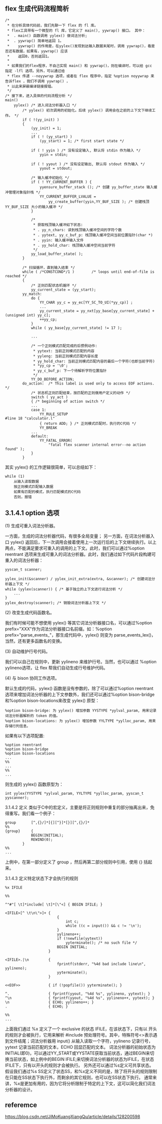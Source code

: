 ##  flex 生成代码流程简析
```
/* 
 * 在分析具体代码前，我们先聊一下 flex 的 fl 库。
 * flex工具带有一个微型的 fl 库，它定义了 main(), yywrap() 接口。 其中：
 *  . main() 函数调用 yylex() 做词法分析;
 *  . yywrap() 简单地返回 1。
 *    yywrap() 的作用是，在yylex()发现到达输入数据末尾时，调用 yywrap()，看是否还有数据，如果有，yywrap() 应该
 *    返回0，否则返回1。
 *
 * 如果我们的flex程序，不自己实现 main() 和 yywrap()，则在编译时，可以给 gcc 指定 -lfl 选项。另外，可以通过给 
 * flex 传递 --noyywrap 选项，或者在 flex 程序中，指定 %option noyywrap 来告诉flex ，我们不调用 yywrap() ，
 * 以此来屏蔽编译链接报错。
 */
/* 接下来，进入具体的代码流程分析 */
main()
	yylex() /* 进入词法分析器入口 */
		/* yylex() 初次调用的初始化。后续 yylex() 调用会在之前的上下文下继续工作。 */
		if ( !(yy_init) )
		{
			(yy_init) = 1;
			...
			if ( ! (yy_start) )
				(yy_start) = 1;	/* first start state */
				
			if ( ! yyin ) /* 没有设定输入, 默认将 stdin 作为输入 */
				yyin = stdin;
				
			if ( ! yyout ) /* 没有设定输出, 默认将 stdout 作为输入 */
				yyout = stdout;
				
			/* 输入缓冲初始化 */
			if ( ! YY_CURRENT_BUFFER ) {
				yyensure_buffer_stack (); /* 创建 yy_buffer_state 输入缓冲管理对象指针栈 */
				YY_CURRENT_BUFFER_LVALUE =
					yy_create_buffer(yyin,YY_BUF_SIZE ); /* 创建栈顶 YY_BUF_SIZE 大小的输入缓冲 */
			}
			
			/*
		 	 * 获取栈顶输入缓冲如下状态:
		 	 * . yy_n_chars: 读到栈顶输入缓冲空间的字符个数
		 	 * . yytext, yy_c_buf_p: 栈顶输入缓冲空间当前位置指针(char *)
		 	 * . yyin: 输入缓冲输入文件
		 	 * . yy_hold_char: 栈顶输入缓冲空间当前字符
		 	 */
			yy_load_buffer_state( );
		}
		
		/* 扫描循环，直到输入结束 */
		while ( /*CONSTCOND*/1 )		/* loops until end-of-file is reached */
		{
			/* 正则匹配状态机循环 */
			yy_current_state = (yy_start);
		yy_match:
			do {
				YY_CHAR yy_c = yy_ec[YY_SC_TO_UI(*yy_cp)] ;
				...
				yy_current_state = yy_nxt[yy_base[yy_current_state] + (unsigned int) yy_c];
				++yy_cp;
			}
			while ( yy_base[yy_current_state] != 17 );
			
			...
			
			/* 一个正则模式匹配完成的后惯例动作:
			 * yytext: 当前正则模式匹配的内容
			 * yyleng: 当前正则模式匹配内容长度
			 * yy_hold_char: 当前正则模式匹配内容的最后一个字符(也即当前字符)
			 * *yy_cp = '\0';
			 * yy_c_buf_p: 下一个待解析字符位置指针
			 */
			YY_DO_BEFORE_ACTION;
		do_action:	/* This label is used only to access EOF actions. */
			/* 状态机正则匹配结束，按匹配的正则做用户定义的动作 */
			switch ( yy_act )
			{ /* beginning of action switch */
			...
			case 1:
				YY_RULE_SETUP
#line 18 "calculator.l"
				{ return ADD; } /* 正则模式匹配时，执行的C代码 */
				YY_BREAK
			...
			default:
				YY_FATAL_ERROR(
					"fatal flex scanner internal error--no action found" );
			}
		}
```
其实 yylex() 的工作逻辑很简单，可以总结如下：
```
while (1)
	从输入读取数据
	按正则模式匹配输入数据
	如果有匹配的模式，执行匹配模式的C代码
	否则，报错
```


## 3.1.4.1 option 选项
(1) 生成可重入词法分析器。

一方面，生成的词法分析器代码，有很多全局变量； 另一方面，在词法分析器入口 yylex() 返回后，下一次调用会接着使用上一次运行后的上下文继续执行。以上两点，不能满足要求可重入的调用的上下文。此时，我们可以通过%option reentrant 选项来生成可重入的词法分析器。此时，我们通过如下代码片段构建可重入的词法分析器：
```
yyscan_t scanner;

yylex_init(&scanner) / yylex_init_extra(extra, &scanner); /* 创建词法分析器上下文 */
while (yylex(scanner)) { /* 基于独立的上下文进行词法分析 */
	...
}
yylex_destroy(scanner); /* 销毁词法分析器上下文 */
```
(2) 改变生成代码函数名。

我们有时候可能不想使用 yylex() 等其它词法分析器接口名，可以通过%option prefix="XXX"作为词法分析器接口名前缀。如：%option prefix="parse_events_"，那生成代码中，yylex() 则变为 parse_events_lex()，当然，还有更多函数名的变换。

(3) 自动维护行号代码。

我们可以自己在规则中，更新 yylineno 来维护行号。当然，也可以通过 %option yylineno选项，让 flex 帮我们自动生成行号维护代码。

(4) 与 bison 协同工作选项。

默认生成的代码，yylex() 函数是没有参数的，除了可以通过%option reentrant选项来增加词法分析器的上下文参数外，我们还可以通过%option bison-bridge和%option bison-locations来改变 yylex() 原型：
```
%option bison-bridge: 为 yylex() 增加参数 YYSTYPE *yylval_param, 用来记录词法分析器解析的 token 的值。
%option bison-locations: 为 yylex() 增加参数 YYLTYPE *yylloc_param, 用来存储行列信息。
```

如果有以下选项配置:
```
%option reentrant
%option bison-bridge
%option bison-locations
...
%%
...
%%
...
```
则生成的 yylex() 函数原型为：
```
int yylex(YYSTYPE *yylval_param, YYLTYPE *yylloc_param, yyscan_t yyscanner);
```
3.1.4.2 定义
类似于C中的宏定义，主要是将正则规则中重复的部分抽离出来，免得重写。我们看一个例子：
```
group		[^,{}/]*[{][^}]*[}][^,{}/]*
%%
{group}		{
			BEGIN(INITIAL);
			REWIND(0);
		}
%%
...
```
上例中，在第一部分定义了 group ，然后再第二部分规则中引用，使用 {} 括起来。

3.1.4.3 定义特定状态下才会执行的规则
```
%x IFILE

%%

^"#"[ \t]*include[ \t]*[\"<] { BEGIN IFILE; }

<IFILE>[^ \t\n\">]+	{
						{
							int c;
							while ((c = input()) && c != '\n');
						}
						yylineno++;
						if (!newfile(yytext))
							yyterminate(); /* no such file */
						BEGIN INITIAL;
					}

<IFILE>.|\n			{
						fprintf(stderr, "%4d bad include line\n", yylineno);
						yyterminate();
					}

<<EOF>>				{ if (!popfile()) yyterminate(); }

^.					{ fprintf(yyout, "%4d %s", yylineno, yytext); }
^\n					{ fprintf(yyout, "%4d %s", yylineno++, yytext); }
\n					{ ECHO; yylineno++; }
.					{ ECHO; }

%%
...
```

上面我们通过 %x 定义了一个 exclusive 的状态 IFILE，在该状态下，只有以 <IFILE> 开头的规则才会被执行，它用来解析 #include 预处理符号。其中，特殊符号<<EOF>>表示遇到文件结尾；词法分析器用 input() 从输入读取一个字符，yylineno 记录行号，yytext 记录当前匹配的文本，ECHO 回显匹配的文本。
词法分析器的初始状态为INITIAL(即0)，可以通过YY_START或YYSTATE获取当前状态，通过BEGIN来切换当前状态，如上例中的BEGIN IFILE;来切换词法分析器的状态为IFILE，在状态IFILE下，只有以<IFILE>开头的规则才会被执行。
另外还可以通过%s定义可共享状态。假设我们通过%s SS定义了状态SS，和%x定义不同的是，除了将<SS>开头的规则限制在只能在SS状态下执行外，而剩余的其它规则，也可以在SS状态下执行。
通常来讲，%x是更加有用的，因为它将分析限制于特定的上下文，这可以简化我们词法分析器的设计。

## referemce
https://blog.csdn.net/JiMoKuangXiangQu/article/details/128200598